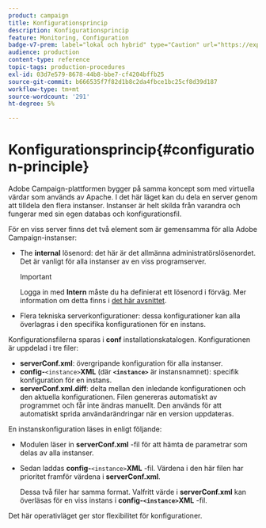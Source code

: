 ```yaml
---
product: campaign
title: Konfigurationsprincip
description: Konfigurationsprincip
feature: Monitoring, Configuration
badge-v7-prem: label="lokal och hybrid" type="Caution" url="https://experienceleague.adobe.com/docs/campaign-classic/using/installing-campaign-classic/architecture-and-hosting-models/hosting-models-lp/hosting-models.html?lang=sv" tooltip="Gäller endast lokala och hybrida driftsättningar"
audience: production
content-type: reference
topic-tags: production-procedures
exl-id: 03d7e579-8678-44b8-bbe7-cf4204bffb25
source-git-commit: b666535f7f82d1b8c2da4fbce1bc25cf8d39d187
workflow-type: tm+mt
source-wordcount: '291'
ht-degree: 5%

---
```


# Konfigurationsprincip{#configuration-principle}



Adobe Campaign-plattformen bygger på samma koncept som med virtuella värdar som används av Apache. I det här läget kan du dela en server genom att tilldela den flera instanser. Instanser är helt skilda från varandra och fungerar med sin egen databas och konfigurationsfil.

För en viss server finns det två element som är gemensamma för alla Adobe Campaign-instanser:

* The **internal** lösenord: det här är det allmänna administratörslösenordet. Det är vanligt för alla instanser av en viss programserver.

  >[!IMPORTANT]
  >
  >Logga in med **Intern** måste du ha definierat ett lösenord i förväg. Mer information om detta finns i [det här avsnittet](../../installation/using/configuring-campaign-server.md#internal-identifier).

* Flera tekniska serverkonfigurationer: dessa konfigurationer kan alla överlagras i den specifika konfigurationen för en instans.

Konfigurationsfilerna sparas i **conf** installationskatalogen. Konfigurationen är uppdelad i tre filer:

* **serverConf.xml**: övergripande konfiguration för alla instanser.
* **config-**`<instance>`**XML** (där **`<instance>`** är instansnamnet): specifik konfiguration för en instans.
* **serverConf.xml.diff**: delta mellan den inledande konfigurationen och den aktuella konfigurationen. Filen genereras automatiskt av programmet och får inte ändras manuellt. Den används för att automatiskt sprida användarändringar när en version uppdateras.

En instanskonfiguration läses in enligt följande:

* Modulen läser in **serverConf.xml** -fil för att hämta de parametrar som delas av alla instanser.
* Sedan laddas **config-**`<instance>`**XML** -fil. Värdena i den här filen har prioritet framför värdena i **serverConf.xml**.

  Dessa två filer har samma format. Valfritt värde i **serverConf.xml** kan överläsas för en viss instans i **config-`<instance>`XML** -fil.

Det här operativläget ger stor flexibilitet för konfigurationer.
